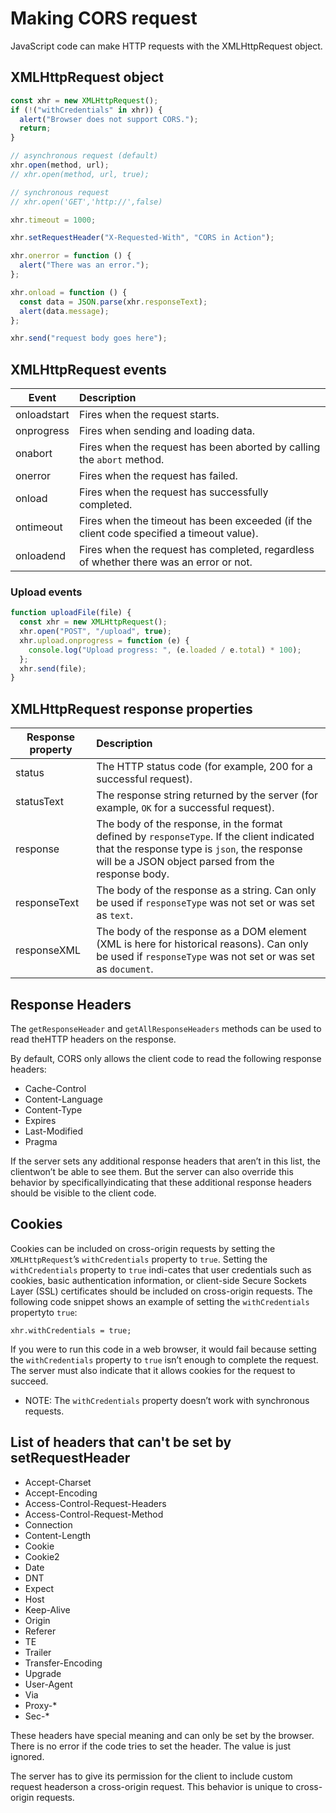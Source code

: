 # Making CORS request

JavaScript code can make HTTP requests with the XMLHttpRequest object.

## XMLHttpRequest object

```javascript
const xhr = new XMLHttpRequest();
if (!("withCredentials" in xhr)) {
  alert("Browser does not support CORS.");
  return;
}

// asynchronous request (default)
xhr.open(method, url);
// xhr.open(method, url, true);

// synchronous request
// xhr.open('GET','http://',false)

xhr.timeout = 1000;

xhr.setRequestHeader("X-Requested-With", "CORS in Action");

xhr.onerror = function () {
  alert("There was an error.");
};

xhr.onload = function () {
  const data = JSON.parse(xhr.responseText);
  alert(data.message);
};

xhr.send("request body goes here");
```

## XMLHttpRequest events

| Event       | Description                                                                              |
| ----------- | :--------------------------------------------------------------------------------------- |
| onloadstart | Fires when the request starts.                                                           |
| onprogress  | Fires when sending and loading data.                                                     |
| onabort     | Fires when the request has been aborted by calling the `abort` method.                   |
| onerror     | Fires when the request has failed.                                                       |
| onload      | Fires when the request has successfully completed.                                       |
| ontimeout   | Fires when the timeout has been exceeded (if the client code specified a timeout value). |
| onloadend   | Fires when the request has completed, regardless of whether there was an error or not.   |

### Upload events

```javascript
function uploadFile(file) {
  const xhr = new XMLHttpRequest();
  xhr.open("POST", "/upload", true);
  xhr.upload.onprogress = function (e) {
    console.log("Upload progress: ", (e.loaded / e.total) * 100);
  };
  xhr.send(file);
}
```

## XMLHttpRequest response properties

| Response property | Description                                                                                                                                                                                    |
| ----------------- | :--------------------------------------------------------------------------------------------------------------------------------------------------------------------------------------------- |
| status            | The HTTP status code (for example, 200 for a successful request).                                                                                                                              |
| statusText        | The response string returned by the server (for example, `OK` for a successful request).                                                                                                       |
| response          | The body of the response, in the format defined by `responseType`. If the client indicated that the response type is `json`, the response will be a JSON object parsed from the response body. |
| responseText      | The body of the response as a string. Can only be used if `responseType` was not set or was set as `text`.                                                                                     |
| responseXML       | The body of the response as a DOM element (XML is here for historical reasons). Can only be used if `responseType` was not set or was set as `document`.                                       |

## Response Headers

The `getResponseHeader` and `getAllResponseHeaders` methods can be used to read theHTTP headers on the response.

By default, CORS only allows the client code to read the following response headers:

- Cache-Control
- Content-Language
- Content-Type
- Expires
- Last-Modified
- Pragma

If the server sets any additional response headers that aren’t in this list, the clientwon’t be able to see them. But the server can also override this behavior by specificallyindicating that these additional response headers should be visible to the client code.

## Cookies

Cookies can be included on cross-origin requests by setting the `XMLHttpRequest`’s `withCredentials` property to `true`. Setting the `withCredentials` property to `true` indi-cates that user credentials such as cookies, basic authentication information, or client-side Secure Sockets Layer (SSL) certificates should be included on cross-origin requests. The following code snippet shows an example of setting the `withCredentials` propertyto `true`:

```
xhr.withCredentials = true;
```

If you were to run this code in a web browser, it would fail because setting the `withCredentials` property to `true` isn’t enough to complete the request. The server must also indicate that it allows cookies for the request to succeed.

- NOTE: The `withCredentials` property doesn’t work with synchronous requests.

## List of headers that can't be set by setRequestHeader

- Accept-Charset
- Accept-Encoding
- Access-Control-Request-Headers
- Access-Control-Request-Method
- Connection
- Content-Length
- Cookie
- Cookie2
- Date
- DNT
- Expect
- Host
- Keep-Alive
- Origin
- Referer
- TE
- Trailer
- Transfer-Encoding
- Upgrade
- User-Agent
- Via
- Proxy-\*
- Sec-\*

These headers have special meaning and can only be set by the browser. There is no error if the code tries to set the header. The value is just ignored.

The server has to give its permission for the client to include custom request headerson a cross-origin request. This behavior is unique to cross-origin requests.
